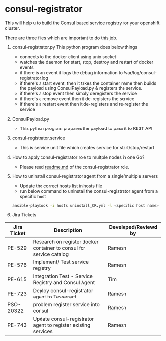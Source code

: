 consul-registrator
==================

This will help u to build the Consul based service registry for your openshift cluster.


There are three files which are important to do this job.

1. consul-registrator.py
   This python program does below things
   - connects to the docker client using unix socket
   - watches the daemon for start, stop, destroy and restart of docker events
   - if there is an event it logs the debug information to /var/log/consul-registrator.log
   - if there's a start event, then it takes the container name then builds the payload using ConsulPayload.py  & registers the service.
   - if there's a stop event then simply deregisters the service
   - if there's a remove event then it de-registers the service
   - if there's a restart event then it de-registers and re-register the service

2. ConsulPayload.py
   - This python program prapares the payload to pass it to REST API

3. consul-registrator.service
   - This is service unit file which creates service for start/stop/restart
   
4. How to apply consul-registrator role to multple nodes in one Go?
   - Please read [readme.md](http://github.anim.dreamworks.com/PSO/consul-registrator/blob/master/consul-registrator/README.md) of the consul-registrator role.
   
5. How to uninstall consul-registrator agent from a single/multiple servers
   - Update the correct hosts list in hosts file
   - run below command to uninstall the consul-registrator agent from a specific host
   ```sh
   ansible-playbook -i hosts uninstall_CR.yml -l <specific host name>
   ```
   

6. Jira Tickets

| Jira Ticket | Description | Developed/Reviewd by |
| ------ | ------ | ------ |
| PE-529 | Research on register docker container to consul for service catalog | Ramesh |
| PE-576  | Implement/ Test service registry | Ramesh |
| PE-615 | Integration Test - Service Registry and Consul Agent | Tim |
| PE-723 | Deploy consul-registrator agent to Tesseract | Ramesh |
| PSO-20322 | problem register service into consul | Ramesh |
| PE-743 | Update consul-registrator agent to register existing services | Ramesh |
